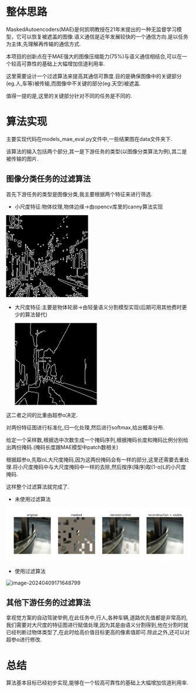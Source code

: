 # 整体思路

MaskedAutoencoders(MAE)是何凯明教授在21年末提出的一种无监督学习模型，它可以恢复被遮盖的图像.语义通信是近年发展较快的一个通信方向.是以任务为主体,先理解再传输的通信方式.

本项目的创新点在于MAE强大的图像压缩能力(75%)与语义通信相结合,可以在一个较高可靠性的基础上大幅增加信道利用率.

这里需要设计一个过滤算法来提高其通信可靠度.目的是确保图像中的关键部分(eg.人,车等)被传输,而图像中不关键的部分(eg.天空)被遮盖.

值得一提的是,这里的关键部分针对不同的任务是不同的.

# 算法实现

主要实现代码在models_mae_eval.py文件中,一些结果图在data文件夹下.

该算法的输入包括两个部分,其一是下游任务的类型(以图像分类算法为例),其二是被传输的图片.

## 图像分类任务的过滤算法

首先下游任务的类型是图像分类,我主要根据两个特征来进行筛选.

- 小尺度特征:物体纹理,物体边缘->由opencv库里的canny算法实现

![image-20240409163718206](small_margin.jpg)

- 大尺度特征:主要是物体轮廓->由轻量语义分割模型实现(后期可用其他费时更少的算法替代)

  ![image-20240409163718206](large_margin.jpg)

这二者之间的比重由超参α决定.

对两份特征图进行标准化,归一化处理,然后进行softmax,给出概率分布.

给定一个采样数,根据选中次数生成一个掩码序列,根据掩码长度和掩码比例分别给出两份掩码.(掩码长度跟MAE模型中patch数相关)

根据超参α,先取αL大尺度掩码,因为这两份掩码会有一样的部分,这里还需要去重处理.将小尺度掩码中与大尺度掩码中一样的去除,然后按序(降序)取(1-α)L的小尺度掩码.

这样整个过滤算法就完成了.

- 未使用过滤算法

![image-20240409171615466](image-20240409171615466.png)

- 使用过滤算法

![image-20240409171648799](C:\Users\lenovo\AppData\Roaming\Typora\typora-user-images\image-20240409171648799.png)

## 其他下游任务的过滤算法

拿视觉方案的自动驾驶举例,在此任务中,行人,各种车辆,道路优先值都是非常高的,我们需要对大尺度的特征图进行赋值处理,因为其是由语义分割得到,他在分割时就已经判断过物体类型了,在此时给高价值目标更高的像素值即可.除此之外,还可以对超参α进行修改.

# 总结

算法基本目标已经初步实现,能够在一个较高可靠性的基础上大幅增加信道利用率.
